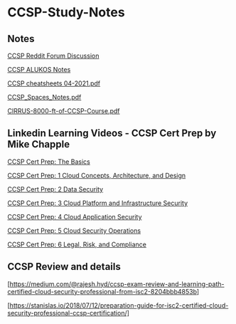 # CCSP-Study-Notes

## Notes

[CCSP Reddit Forum Discussion](https://www.reddit.com/r/CCSP/) 

[CCSP ALUKOS Notes](https://ccsp.alukos.com/)

[CCSP cheatsheets 04-2021.pdf](https://github.com/amar3181/awesome-CISSP/files/7920302/CCSP.cheatsheets.04-2021.pdf)

[CCSP_Spaces_Notes.pdf](https://github.com/amar3181/awesome-CISSP/files/7920303/CCSP_Spaces_Notes.pdf)

[CIRRUS-8000-ft-of-CCSP-Course.pdf](https://github.com/amar3181/awesome-CISSP/files/7920300/CIRRUS-8000-ft-of-CCSP-Course.pdf)



## Linkedin Learning Videos - CCSP Cert Prep by Mike Chapple

[CCSP Cert Prep: The Basics](https://www.linkedin.com/learning-login/share?account=2112673&forceAccount=false&redirect=https%3A%2F%2Fwww.linkedin.com%2Flearning%2Fccsp-cert-prep-the-basics-14912870%3Ftrk%3Dshare_ent_url%26shareId%3DSp3QfNN3TIuS1Zbra3TJdQ%253D%253D)

[CCSP Cert Prep: 1 Cloud Concepts, Architecture, and Design](https://www.linkedin.com/learning-login/share?account=2112673&forceAccount=false&redirect=https%3A%2F%2Fwww.linkedin.com%2Flearning%2Fccsp-cert-prep-1-cloud-concepts-architecture-and-design-14683746%3Ftrk%3Dshare_ent_url%26shareId%3DP8qj44vPSI2J8wPA%252B%252FuSRA%253D%253D)

[CCSP Cert Prep: 2 Data Security](https://www.linkedin.com/learning-login/share?account=2112673&forceAccount=false&redirect=https%3A%2F%2Fwww.linkedin.com%2Flearning%2Fccsp-cert-prep-2-data-security%3Ftrk%3Dshare_ent_url%26shareId%3DbpFgBZLoSJy507LAj1%252FKQg%253D%253D)

[CCSP Cert Prep: 3 Cloud Platform and Infrastructure Security](https://www.linkedin.com/learning-login/share?account=2112673&forceAccount=false&redirect=https%3A%2F%2Fwww.linkedin.com%2Flearning%2Fccsp-cert-prep-3-cloud-platform-and-infrastructure-security-14775455%3Ftrk%3Dshare_ent_url%26shareId%3DJFidZMnMSX6iTZgGVvEUwg%253D%253D)

[CCSP Cert Prep: 4 Cloud Application Security](https://www.linkedin.com/learning-login/share?account=2112673&forceAccount=false&redirect=https%3A%2F%2Fwww.linkedin.com%2Flearning%2Fccsp-cert-prep-4-cloud-application-security-14796064%3Ftrk%3Dshare_ent_url%26shareId%3Dt4uAbb3VTpWCZOBCxeBTlA%253D%253D)

[CCSP Cert Prep: 5 Cloud Security Operations](https://www.linkedin.com/learning-login/share?account=2112673&forceAccount=false&redirect=https%3A%2F%2Fwww.linkedin.com%2Flearning%2Fccsp-cert-prep-5-cloud-security-operations-14868453%3Ftrk%3Dshare_ent_url%26shareId%3DXAulQu14QyuI7cg2vnh70A%253D%253D)

[CCSP Cert Prep: 6 Legal, Risk, and Compliance](https://www.linkedin.com/learning-login/share?account=2112673&forceAccount=false&redirect=https%3A%2F%2Fwww.linkedin.com%2Flearning%2Fccsp-cert-prep-6-legal-risk-and-compliance-17457062%3Ftrk%3Dshare_ent_url%26shareId%3DPbrQauMVQl688zRqQivRrQ%253D%253D)




## CCSP Review and details

[https://medium.com/@rajesh.hyd/ccsp-exam-review-and-learning-path-certified-cloud-security-professional-from-isc2-8204bbb4853b]

[https://stanislas.io/2018/07/12/preparation-guide-for-isc2-certified-cloud-security-professional-ccsp-certification/]


